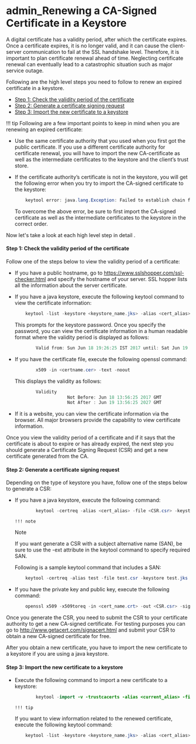 # admin\_Renewing a CA-Signed Certificate in a Keystore

A digital certificate has a validity period, after which the certificate expires. Once a certificate expires, it is no longer valid, and it can cause the client-server communication to fail at the SSL handshake level. Therefore, it is important to plan certificate renewal ahead of time. Neglecting certificate renewal can eventually lead to a catastrophic situation such as major service outage.

Following are the high level steps you need to follow to renew an expired certificate in a keystore.

-   [Step 1: Check the validity period of the certificate](#admin_RenewingaCA-SignedCertificateinaKeystore-Step1:Checkthevalidityperiodofthecertificate)
-   [Step 2: Generate a certificate signing request](#admin_RenewingaCA-SignedCertificateinaKeystore-Step2:Generateacertificatesigningrequest)
-   [Step 3: Import the new certificate to a keystore](#admin_RenewingaCA-SignedCertificateinaKeystore-Step3:Importthenewcertificatetoakeystore)

!!! tip
Following are a few important points to keep in mind when you are renewing an expired certificate:

-   Use the same certificate authority that you used when you first got the public certificate. If you use a different certificate authority for certificate renewal, you will have to import the new CA-certificate as well as the intermediate certificates to the keystore and the client’s trust store.
-   If the certificate authority’s certificate is not in the keystore, you will get the following error when you try to import the CA-signed certificate to the keystore:

    ``` java
        keytool error: java.lang.Exception: Failed to establish chain from reply
    ```

    To overcome the above error, be sure to first import the CA-signed certificate as well as the intermediate certificates to the keystore in the correct order.


Now let's take a look at each high level step in detail .

#### Step 1: Check the validity period of the certificate

Follow one of the steps below to view the validity period of a certificate:

-   If you have a public hostname, go to <https://www.sslshopper.com/ssl-checker.html> and specify the hostname of your server. SSL hopper lists all the information about the server certificate.
-   If you have a java keystore, execute the following keytool command to view the certificate information:

    ``` java
        keytool -list -keystore <keystore_name.jks> -alias <cert_alias> -v
    ```

    This prompts for the keystore password. Once you specify the password, you can view the certificate information in a human readable format where the validity period is displayed as follows:

    ``` java
            Valid from: Sun Jun 18 19:26:25 IST 2017 until: Sat Jun 19 19:26:25 IST 2027
    ```

-   If you have the certificate file, execute the following openssl command:

    ``` java
            x509 -in <certname.cer> -text -noout
    ```

    This displays the validity as follows:

    ``` java
            Validity
                        Not Before: Jun 18 13:56:25 2017 GMT
                        Not After : Jun 19 13:56:25 2027 GMT
    ```

-   If it is a website, you can view the certificate information via the browser. All major browsers provide the capability to view certificate information.

Once you view the validity period of a certificate and if it says that the certificate is about to expire or has already expired, the next step you should generate a Certificate Signing Request (CSR) and get a new certificate generated from the CA.

#### Step 2: Generate a certificate signing request

Depending on the type of keystore you have, follow one of the steps below to generate a CSR:

-   If you have a java keystore, execute the following command:

    ``` java
            keytool -certreq -alias <cert_alias> -file <CSR.csr> -keystore <keystore_name.jks>
    ```

        !!! note
    Note

    If you want generate a CSR with a subject alternative name (SAN), be sure to use the -ext attribute in the keytool command to specify required SAN.

    Following is a sample keytool command that includes a SAN:

    ``` java
        keytool -certreq -alias test -file test.csr -keystore test.jks -ext SAN=dns:test.example.com
    ```


-   If you have the private key and public key, execute the following command:

    ``` java
        openssl x509 -x509toreq -in <cert_name.crt> -out <CSR.csr> -signkey <private_key.key>
    ```

Once you generate the CSR, you need to submit the CSR to your certificate authority to get a new CA-signed certificate.
For testing purposes you can go to <http://www.getacert.com/signacert.html> and submit your CSR to obtain a new CA-signed certificate for free.

After you obtain a new certificate, you have to import the new certificate to a keystore if you are using a java keystore.

#### Step 3: Import the new certificate to a keystore

-   Execute the following command to import a new certificate to a keystore:

    ``` java
            keytool -import -v -trustcacerts -alias <current_alias> -file <ca_signed_cert.cer> -keystore <keystore_name.jks>
    ```

        !!! tip
    If you want to view information related to the renewed certificate, execute the following keytool command:

    ``` java
        keytool -list -keystore <keystore_name.jks> -alias <cert_alias> -v
    ```



